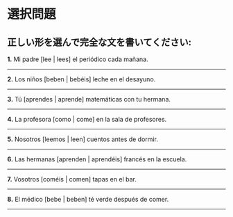 # 選択問題

## 正しい形を選んで完全な文を書いてください:

**1.** Mi padre [lee | lees] el periódico cada mañana.

   _________________________________

**2.** Los niños [beben | bebéis] leche en el desayuno.

   _________________________________

**3.** Tú [aprendes | aprende] matemáticas con tu hermana.

   _________________________________

**4.** La profesora [como | come] en la sala de profesores.

   _________________________________

**5.** Nosotros [leemos | leen] cuentos antes de dormir.

   _________________________________

**6.** Las hermanas [aprenden | aprendéis] francés en la escuela.

   _________________________________

**7.** Vosotros [coméis | comen] tapas en el bar.

   _________________________________

**8.** El médico [bebe | beben] té verde después de comer.

   _________________________________